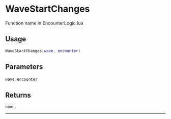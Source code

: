 # WaveStartChanges
Function name in EncounterLogic.lua
## Usage
```lua
WaveStartChanges(wave, encounter)
```
## Parameters
`wave`, `encounter`
## Returns
`none`

---